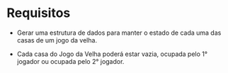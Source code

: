 # Requisitos

* Gerar uma estrutura de dados para manter o estado de cada uma das casas de um jogo da velha.

* Cada casa do Jogo da Velha poderá estar vazia, ocupada pelo 1° jogador ou ocupada pelo 2° jogador.